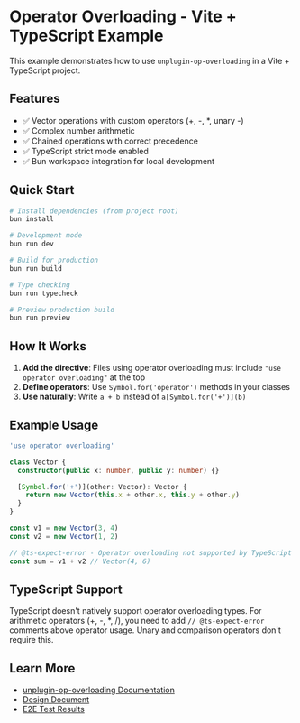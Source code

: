 # Operator Overloading - Vite + TypeScript Example

This example demonstrates how to use `unplugin-op-overloading` in a Vite + TypeScript project.

## Features

- ✅ Vector operations with custom operators (+, -, *, unary -)
- ✅ Complex number arithmetic
- ✅ Chained operations with correct precedence
- ✅ TypeScript strict mode enabled
- ✅ Bun workspace integration for local development

## Quick Start

```bash
# Install dependencies (from project root)
bun install

# Development mode
bun run dev

# Build for production
bun run build

# Type checking
bun run typecheck

# Preview production build
bun run preview
```

## How It Works

1. **Add the directive**: Files using operator overloading must include `"use operator overloading"` at the top
2. **Define operators**: Use `Symbol.for('operator')` methods in your classes
3. **Use naturally**: Write `a + b` instead of `a[Symbol.for('+')](b)`

## Example Usage

```typescript
'use operator overloading'

class Vector {
  constructor(public x: number, public y: number) {}

  [Symbol.for('+')](other: Vector): Vector {
    return new Vector(this.x + other.x, this.y + other.y)
  }
}

const v1 = new Vector(3, 4)
const v2 = new Vector(1, 2)

// @ts-expect-error - Operator overloading not supported by TypeScript
const sum = v1 + v2 // Vector(4, 6)
```

## TypeScript Support

TypeScript doesn't natively support operator overloading types. For arithmetic operators (+, -, *, /), you need to add `// @ts-expect-error` comments above operator usage. Unary and comparison operators don't require this.

## Learn More

- [unplugin-op-overloading Documentation](../../README.md)
- [Design Document](../../docs/design.md)
- [E2E Test Results](../../docs/e2e-test-results.md)
